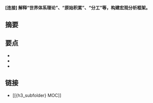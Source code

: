#### [连接] 解释“世界体系理论”、“原始积累”、“分工”等，构建宏观分析框架。


## 摘要


## 要点

- 
- 
- 

## 链接

- [[{h3_subfolder} MOC]]
